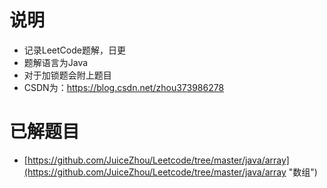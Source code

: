 # 说明 #
- 记录LeetCode题解，日更
- 题解语言为Java
- 对于加锁题会附上题目
- CSDN为：https://blog.csdn.net/zhou373986278

# 已解题目 #
- [https://github.com/JuiceZhou/Leetcode/tree/master/java/array](https://github.com/JuiceZhou/Leetcode/tree/master/java/array "数组")